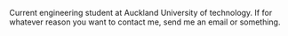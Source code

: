 Current engineering student at Auckland University of technology.
If for whatever reason you want to contact me, send me an email or something.



<!---
ZachLiamBarrett/ZachLiamBarrett is a ✨ special ✨ repository because its `README.md` (this file) appears on your GitHub profile.
You can click the Preview link to take a look at your changes.
--->
